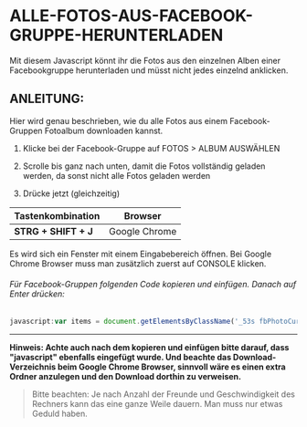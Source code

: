 # ALLE-FOTOS-AUS-FACEBOOK-GRUPPE-HERUNTERLADEN
Mit diesem Javascript könnt ihr die Fotos aus den einzelnen Alben einer Facebookgruppe herunterladen und müsst nicht jedes einzelnd anklicken.

## ANLEITUNG:
Hier wird genau beschrieben, wie du alle Fotos aus einem Facebook-Gruppen Fotoalbum downloaden kannst.

1. Klicke bei der Facebook-Gruppe auf FOTOS > ALBUM AUSWÄHLEN

2. Scrolle bis ganz nach unten, damit die Fotos vollständig geladen werden, da sonst nicht alle Fotos geladen werden

3. Drücke jetzt (gleichzeitig)

Tastenkombination  | Browser
------------- | -------------
**STRG + SHIFT + J**  | Google Chrome

Es wird sich ein Fenster mit einem Eingabebereich öffnen. 
Bei Google Chrome Browser muss man zusätzlich zuerst auf CONSOLE klicken.

###### Für Facebook-Gruppen folgenden Code kopieren und einfügen. Danach auf Enter drücken:
```javascript
javascript:var items = document.getElementsByClassName('_53s fbPhotoCurationControlWrapper fbPhotoStarGridElement fbPhotoStarGridNonStarred _53s fbPhotoCurationControlWrapper');var divsToAppend = ""; for (var i = 0; i < items.length; i++){ divsToAppend += '<a href="'+ items[i].getAttribute("data-starred-src") +'" class="dlpic" download="">Download</a>'; };document.body.innerHTML = divsToAppend; var inputs = document.getElementsByClassName('dlpic'); for(var i=0; i<inputs.length;i++) { inputs[i].click() };
```

***

**Hinweis: Achte auch nach dem kopieren und einfügen bitte darauf, dass "javascript" ebenfalls eingefügt wurde. Und beachte das Download-Verzeichnis beim Google Chrome Browser, sinnvoll wäre es einen extra Ordner anzulegen und den Download dorthin zu verweisen.**


> Bitte beachten: Je nach Anzahl der Freunde und Geschwindigkeit des Rechners kann das eine ganze Weile dauern. Man muss nur etwas Geduld haben.